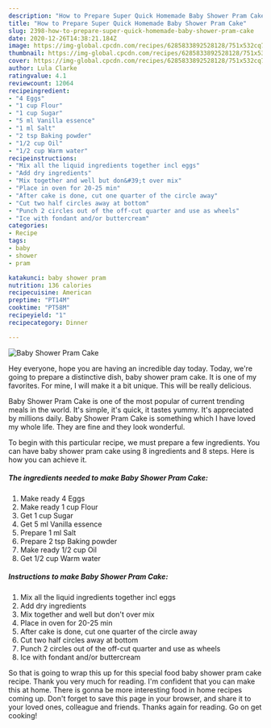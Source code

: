 ```yaml
---
description: "How to Prepare Super Quick Homemade Baby Shower Pram Cake"
title: "How to Prepare Super Quick Homemade Baby Shower Pram Cake"
slug: 2398-how-to-prepare-super-quick-homemade-baby-shower-pram-cake
date: 2020-12-26T14:38:21.184Z
image: https://img-global.cpcdn.com/recipes/6285833892528128/751x532cq70/baby-shower-pram-cake-recipe-main-photo.jpg
thumbnail: https://img-global.cpcdn.com/recipes/6285833892528128/751x532cq70/baby-shower-pram-cake-recipe-main-photo.jpg
cover: https://img-global.cpcdn.com/recipes/6285833892528128/751x532cq70/baby-shower-pram-cake-recipe-main-photo.jpg
author: Lula Clarke
ratingvalue: 4.1
reviewcount: 12064
recipeingredient:
- "4 Eggs"
- "1 cup Flour"
- "1 cup Sugar"
- "5 ml Vanilla essence"
- "1 ml Salt"
- "2 tsp Baking powder"
- "1/2 cup Oil"
- "1/2 cup Warm water"
recipeinstructions:
- "Mix all the liquid ingredients together incl eggs"
- "Add dry ingredients"
- "Mix together and well but don&#39;t over mix"
- "Place in oven for 20-25 min"
- "After cake is done, cut one quarter of the circle away"
- "Cut two half circles away at bottom"
- "Punch 2 circles out of the off-cut quarter and use as wheels"
- "Ice with fondant and/or buttercream"
categories:
- Recipe
tags:
- baby
- shower
- pram

katakunci: baby shower pram 
nutrition: 136 calories
recipecuisine: American
preptime: "PT14M"
cooktime: "PT58M"
recipeyield: "1"
recipecategory: Dinner

---
```



![Baby Shower Pram Cake](https://img-global.cpcdn.com/recipes/6285833892528128/751x532cq70/baby-shower-pram-cake-recipe-main-photo.jpg)

Hey everyone, hope you are having an incredible day today. Today, we're going to prepare a distinctive dish, baby shower pram cake. It is one of my favorites. For mine, I will make it a bit unique. This will be really delicious.



Baby Shower Pram Cake is one of the most popular of current trending meals in the world. It's simple, it's quick, it tastes yummy. It's appreciated by millions daily. Baby Shower Pram Cake is something which I have loved my whole life. They are fine and they look wonderful.


To begin with this particular recipe, we must prepare a few ingredients. You can have baby shower pram cake using 8 ingredients and 8 steps. Here is how you can achieve it.

<!--inarticleads1-->

##### The ingredients needed to make Baby Shower Pram Cake:

1. Make ready 4 Eggs
1. Make ready 1 cup Flour
1. Get 1 cup Sugar
1. Get 5 ml Vanilla essence
1. Prepare 1 ml Salt
1. Prepare 2 tsp Baking powder
1. Make ready 1/2 cup Oil
1. Get 1/2 cup Warm water




<!--inarticleads2-->

##### Instructions to make Baby Shower Pram Cake:

1. Mix all the liquid ingredients together incl eggs
1. Add dry ingredients
1. Mix together and well but don&#39;t over mix
1. Place in oven for 20-25 min
1. After cake is done, cut one quarter of the circle away
1. Cut two half circles away at bottom
1. Punch 2 circles out of the off-cut quarter and use as wheels
1. Ice with fondant and/or buttercream




So that is going to wrap this up for this special food baby shower pram cake recipe. Thank you very much for reading. I'm confident that you can make this at home. There is gonna be more interesting food in home recipes coming up. Don't forget to save this page in your browser, and share it to your loved ones, colleague and friends. Thanks again for reading. Go on get cooking!

